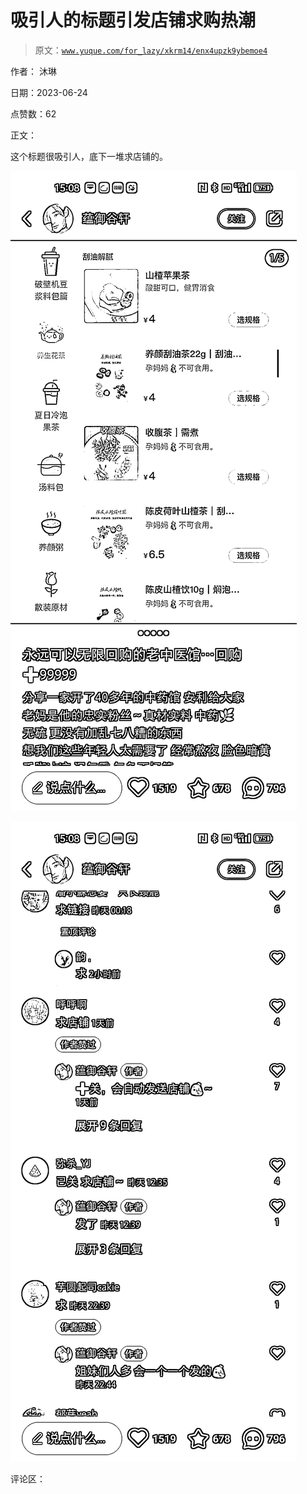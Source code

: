 # 吸引人的标题引发店铺求购热潮

> 原文：[`www.yuque.com/for_lazy/xkrm14/enx4upzk9ybemoe4`](https://www.yuque.com/for_lazy/xkrm14/enx4upzk9ybemoe4)

作者： 沐琳

日期：2023-06-24

点赞数：62

正文：

这个标题很吸引人，底下一堆求店铺的。

![](img/8533eaa28748bb39c6029b171bf94fee.png)

![](img/0c1d7d128170c6536f73ff76296c0c89.png)

评论区：



